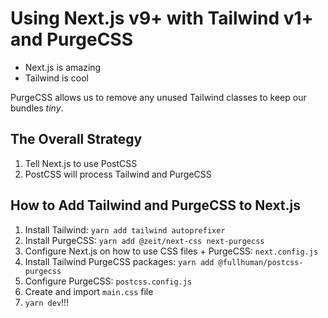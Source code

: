 # Using Next.js v9+ with Tailwind v1+ and PurgeCSS

- Next.js is amazing
- Tailwind is cool

PurgeCSS allows us to remove any unused Tailwind classes to keep our bundles _tiny_.

## The Overall Strategy

1. Tell Next.js to use PostCSS
2. PostCSS will process Tailwind and PurgeCSS

## How to Add Tailwind and PurgeCSS to Next.js

1. Install Tailwind: `yarn add tailwind autoprefixer`
2. Install PurgeCSS: `yarn add @zeit/next-css next-purgecss`
3. Configure Next.js on how to use CSS files + PurgeCSS: `next.config.js`
4. Install Tailwind PurgeCSS packages: `yarn add @fullhuman/postcss-purgecss`
5. Configure PurgeCSS: `postcss.config.js`
6. Create and import `main.css` file
7. `yarn dev`!!!
